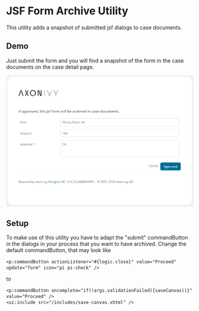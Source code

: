 <!--
Dear developer!     

When you create your very valuable documentation, please be aware that this Readme.md is not only published on github. This documentation is also processed automatically and published on our website. For this to work, the two headings "Demo" and "Setup" must not be changed
-->

# JSF Form Archive Utility

This utility adds a snapshot of submitted jsf dialogs to case documents.



## Demo

Just submit the form and you will find a snapshot of the form in the case documents on the case detail page.

   ![Archived-Sample-Dialog](images/ArchivedSampleDialog.png)

## Setup

To make use of this utility you have to adapt the "submit" commandButton in the dialogs in your process that you want to have archived. 
Change the default commandButton, that may look like
  ```
  <p:commandButton actionListener="#{logic.close}" value="Proceed" update="form" icon="pi pi-check" />
  ``` 
to
  ```
  <p:commandButton oncomplete="if(!args.validationFailed){saveCanvas()}" value="Proceed" />
  <ui:include src="/includes/save-canvas.xhtml" />
  ```
